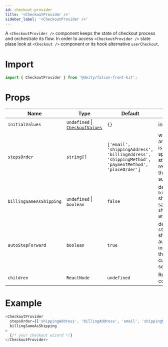 ```yaml
---
id: checkout-provider
title: '<CheckoutProvider />'
sidebar_label: '<CheckoutProvider />'
---
```


A `<CheckoutProvider />` component keeps the state of checkout process and orchestrate its flow. In order to access `<CheckoutProvider />` state plase look at `<Checkout />` component or its hook alternative `userCheckout`.

# Import

```javascript
import { CheckoutProvider } from '@deity/falcon-front-kit';
```

# Props

| Name                    | Type                                                   | Default                                                                                           | Description                                                                                                  |
| ----------------------- | ------------------------------------------------------ | ------------------------------------------------------------------------------------------------- | ------------------------------------------------------------------------------------------------------------ |
| `initialValues`         | `undefined` &#124; [`CheckoutValues`](checkout-values) | `{}`                                                                                              | initial values                                                                                               |
| `stepsOrder`            | `string[]`                                             | `['email', 'shippingAddress', 'billingAddress', 'shippingMethod', 'paymentMethod', 'placeOrder']` | wizard steps and its order, it is possible to specify custom step, but removing any of them is not supported |
| `billingSameAsShipping` | `undefined` &#124; `boolean`                           | `false`                                                                                           | determines if `billingAddress` should be the same as `shippingAddress` and vice versa                        |
| `autoStepForward`       | `boolean`                                              | `true`                                                                                            | determines if a `stepForward` should be automatically invoked when the value for the current step is set     |
| `children`              | `ReactNode`                                            | `undefined`                                                                                       | React component                                                                                              |

# Example

```javascript
<CheckoutProvider
  stepsOrder={['shippingAddress', 'billingAddress', 'email', 'shippingMethod', 'paymentMethod', 'placeOrder']}
  billingSameAsShipping
>
  {/* your checkout wizard */}
</CheckoutProvider>
```
